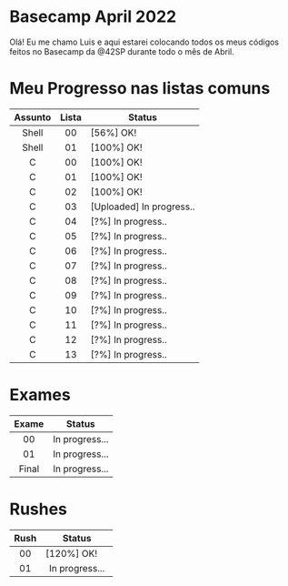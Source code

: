 # Basecamp April 2022

Olá! Eu me chamo Luis e aqui estarei colocando todos os meus códigos feitos no Basecamp da @42SP durante todo o mês de Abril.

# Meu Progresso nas listas comuns

| Assunto | Lista | Status                                                                                                                                    |
| :-----: | :---: | ----------------------------------------------------------------------------------------------------------------------------------------- |
|  Shell  |  00   | [56%] OK! <img src="https://imagepng.org/wp-content/uploads/2019/12/check-icone-1-scaled.png" width=15 height=15 align-items="center" />  |
|  Shell  |  01   | [100%] OK! <img src="https://imagepng.org/wp-content/uploads/2019/12/check-icone-1-scaled.png" width=15 height=15 align-items="center" /> |
|    C    |  00   | [100%] OK! <img src="https://imagepng.org/wp-content/uploads/2019/12/check-icone-1-scaled.png" width=15 height=15 align-items="center" /> |
|    C    |  01   | [100%] OK! <img src="https://imagepng.org/wp-content/uploads/2019/12/check-icone-1-scaled.png" width=15 height=15 align-items="center" /> |
|    C    |  02   | [100%] OK! <img src="https://imagepng.org/wp-content/uploads/2019/12/check-icone-1-scaled.png" width=15 height=15 align-items="center" /> |
|    C    |  03   | [Uploaded] In progress..                                                                                                                        |
|    C    |  04   | [?%] In progress..                                                                                                                        |
|    C    |  05   | [?%] In progress..                                                                                                                        |
|    C    |  06   | [?%] In progress..                                                                                                                        |
|    C    |  07   | [?%] In progress..                                                                                                                        |
|    C    |  08   | [?%] In progress..                                                                                                                        |
|    C    |  09   | [?%] In progress..                                                                                                                        |
|    C    |  10   | [?%] In progress..                                                                                                                        |
|    C    |  11   | [?%] In progress..                                                                                                                        |
|    C    |  12   | [?%] In progress..                                                                                                                        |
|    C    |  13   | [?%] In progress..                                                                                                                        |

# Exames

| Exame |     Status     |
| :---: | :------------: |
|  00   | In progress... |
|  01   | In progress... |
| Final | In progress... |

# Rushes

| Rush |                                                                  Status                                                                   |
| :--: | :---------------------------------------------------------------------------------------------------------------------------------------: |
|  00  | [120%] OK! <img src="https://imagepng.org/wp-content/uploads/2019/12/check-icone-1-scaled.png" width=15 height=15 align-items="center" /> |
|  01  |                                                              In progress...                                                               |
